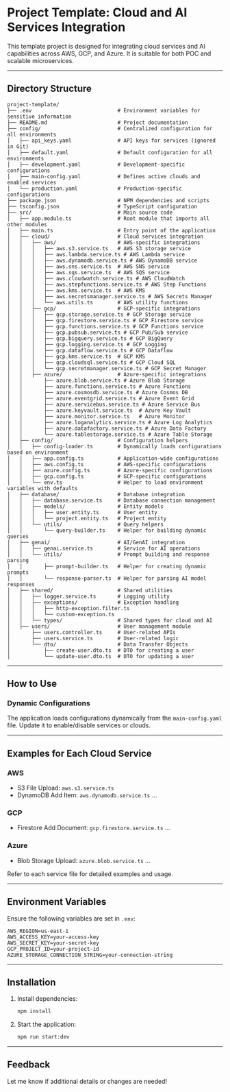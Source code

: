 
# Project Template: Cloud and AI Services Integration

This template project is designed for integrating cloud services and AI capabilities across AWS, GCP, and Azure. It is suitable for both POC and scalable microservices.

---

## **Directory Structure**

```
project-template/
├── .env                            # Environment variables for sensitive information
├── README.md                       # Project documentation
├── config/                         # Centralized configuration for all environments
│   ├── api_keys.yaml               # API keys for services (ignored in Git)
│   ├── default.yaml                # Default configuration for all environments
│   ├── development.yaml            # Development-specific configurations
│   ├── main-config.yaml            # Defines active clouds and enabled services
│   └── production.yaml             # Production-specific configurations
├── package.json                    # NPM dependencies and scripts
├── tsconfig.json                   # TypeScript configuration
├── src/                            # Main source code
│   ├── app.module.ts               # Root module that imports all other modules
│   ├── main.ts                     # Entry point of the application
│   ├── cloud/                      # Cloud services integration
│   │   ├── aws/                    # AWS-specific integrations
│   │   │   ├── aws.s3.service.ts   # AWS S3 storage service
│   │   │   ├── aws.lambda.service.ts # AWS Lambda service
│   │   │   ├── aws.dynamodb.service.ts # AWS DynamoDB service
│   │   │   ├── aws.sns.service.ts  # AWS SNS service
│   │   │   ├── aws.sqs.service.ts  # AWS SQS service
│   │   │   ├── aws.cloudwatch.service.ts # AWS CloudWatch
│   │   │   ├── aws.stepfunctions.service.ts # AWS Step Functions
│   │   │   ├── aws.kms.service.ts  # AWS KMS
│   │   │   ├── aws.secretsmanager.service.ts # AWS Secrets Manager
│   │   │   └── aws.utils.ts        # AWS utility functions
│   │   ├── gcp/                    # GCP-specific integrations
│   │   │   ├── gcp.storage.service.ts # GCP Storage service
│   │   │   ├── gcp.firestore.service.ts # GCP Firestore service
│   │   │   ├── gcp.functions.service.ts # GCP Functions service
│   │   │   ├── gcp.pubsub.service.ts # GCP Pub/Sub service
│   │   │   ├── gcp.bigquery.service.ts # GCP BigQuery
│   │   │   ├── gcp.logging.service.ts # GCP Logging
│   │   │   ├── gcp.dataflow.service.ts # GCP Dataflow
│   │   │   ├── gcp.kms.service.ts  # GCP KMS
│   │   │   ├── gcp.cloudsql.service.ts # GCP Cloud SQL
│   │   │   └── gcp.secretmanager.service.ts # GCP Secret Manager
│   │   ├── azure/                  # Azure-specific integrations
│   │       ├── azure.blob.service.ts # Azure Blob Storage
│   │       ├── azure.functions.service.ts # Azure Functions
│   │       ├── azure.cosmosdb.service.ts # Azure Cosmos DB
│   │       ├── azure.eventgrid.service.ts # Azure Event Grid
│   │       ├── azure.servicebus.service.ts # Azure Service Bus
│   │       ├── azure.keyvault.service.ts  # Azure Key Vault
│   │       ├── azure.monitor.service.ts   # Azure Monitor
│   │       ├── azure.loganalytics.service.ts # Azure Log Analytics
│   │       ├── azure.datafactory.service.ts # Azure Data Factory
│   │       └── azure.tablestorage.service.ts # Azure Table Storage
│   ├── config/                     # Configuration helpers
│   │   ├── config-loader.ts        # Dynamically loads configurations based on environment
│   │   ├── app.config.ts           # Application-wide configurations
│   │   ├── aws.config.ts           # AWS-specific configurations
│   │   ├── azure.config.ts         # Azure-specific configurations
│   │   ├── gcp.config.ts           # GCP-specific configurations
│   │   └── env.ts                  # Helper to load environment variables with defaults
│   ├── database/                   # Database integration
│   │   ├── database.service.ts     # Database connection management
│   │   ├── models/                 # Entity models
│   │   │   ├── user.entity.ts      # User entity
│   │   │   └── project.entity.ts   # Project entity
│   │   └── utils/                  # Query helpers
│   │       └── query-builder.ts    # Helper for building dynamic queries
│   ├── genai/                      # AI/GenAI integration
│   │   ├── genai.service.ts        # Service for AI operations
│   │   └── utils/                  # Prompt building and response parsing
│   │       ├── prompt-builder.ts   # Helper for creating dynamic prompts
│   │       └── response-parser.ts  # Helper for parsing AI model responses
│   ├── shared/                     # Shared utilities
│   │   ├── logger.service.ts       # Logging utility
│   │   ├── exceptions/             # Exception handling
│   │   │   ├── http-exception.filter.ts
│   │   │   └── custom-exception.ts
│   │   └── types/                  # Shared types for cloud and AI
│   ├── users/                      # User management module
│       ├── users.controller.ts     # User-related APIs
│       ├── users.service.ts        # User-related logic
│       └── dto/                    # Data Transfer Objects
│           ├── create-user.dto.ts  # DTO for creating a user
│           └── update-user.dto.ts  # DTO for updating a user
```

---

## **How to Use**

### **Dynamic Configurations**
The application loads configurations dynamically from the `main-config.yaml` file. Update it to enable/disable services or clouds.

---

## **Examples for Each Cloud Service**
### AWS
- S3 File Upload: `aws.s3.service.ts`
- DynamoDB Add Item: `aws.dynamodb.service.ts`
...

### GCP
- Firestore Add Document: `gcp.firestore.service.ts`
...

### Azure
- Blob Storage Upload: `azure.blob.service.ts`
...

Refer to each service file for detailed examples and usage.

---

## **Environment Variables**
Ensure the following variables are set in `.env`:
```plaintext
AWS_REGION=us-east-1
AWS_ACCESS_KEY=your-access-key
AWS_SECRET_KEY=your-secret-key
GCP_PROJECT_ID=your-project-id
AZURE_STORAGE_CONNECTION_STRING=your-connection-string
```

---

## **Installation**
1. Install dependencies:
   ```bash
   npm install
   ```
2. Start the application:
   ```bash
   npm run start:dev
   ```

---

## **Feedback**
Let me know if additional details or changes are needed!

